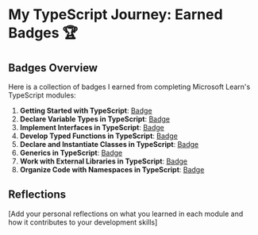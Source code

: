 # My TypeScript Journey: Earned Badges 🏆

## Badges Overview

Here is a collection of badges I earned from completing Microsoft Learn's TypeScript modules:

1. **Getting Started with TypeScript**: [Badge](https://learn.microsoft.com/en-us/users/kagerka/achievements/dgq64dqj)
2. **Declare Variable Types in TypeScript**: [Badge](https://learn.microsoft.com/en-us/users/kagerka/achievements/uflzhvs3)
3. **Implement Interfaces in TypeScript**: [Badge](https://learn.microsoft.com/en-us/users/kagerka/achievements/ejzhaxxp)
4. **Develop Typed Functions in TypeScript**: [Badge](https://learn.microsoft.com/en-us/users/kagerka/achievements/qd7nkrge)
5. **Declare and Instantiate Classes in TypeScript**: [Badge](https://learn.microsoft.com/en-us/users/kagerka/achievements/k5mr3fgb)
6. **Generics in TypeScript**: [Badge](https://learn.microsoft.com/en-us/users/kagerka/achievements/4svyhvxk)
7. **Work with External Libraries in TypeScript**: [Badge](https://learn.microsoft.com/en-us/users/kagerka/achievements/wa9sb9kn)
8. **Organize Code with Namespaces in TypeScript**: [Badge](https://learn.microsoft.com/en-us/users/kagerka/achievements/dge77fbj)

## Reflections

[Add your personal reflections on what you learned in each module and how it contributes to your development skills]
